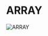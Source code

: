 # ARRAY


![ARRAY](https://user-images.githubusercontent.com/95319831/165007981-30a746c5-f233-444d-bcc3-f981c9c51772.png)
